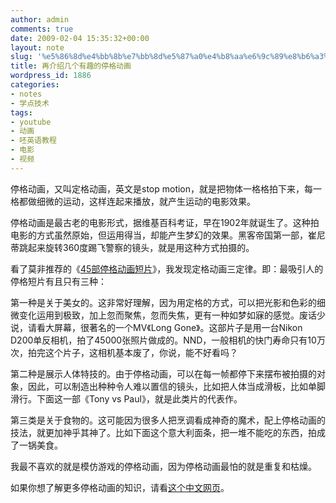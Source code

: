 ```yaml
---
author: admin
comments: true
date: 2009-02-04 15:35:32+00:00
layout: note
slug: '%e5%86%8d%e4%bb%8b%e7%bb%8d%e5%87%a0%e4%b8%aa%e6%9c%89%e8%b6%a3%e7%9a%84%e5%81%9c%e6%a0%bc%e5%8a%a8%e7%94%bb'
title: 再介绍几个有趣的停格动画
wordpress_id: 1886
categories:
- notes
- 学点技术
tags:
- youtube
- 动画
- 呸英语教程
- 电影
- 视频
---
```


停格动画，又叫定格动画，英文是stop motion，就是把物体一格格拍下来，每一格都做细微的运动，这样连起来播放，就产生运动的电影效果。

停格动画是最古老的电影形式，据维基百科考证，早在1902年就诞生了。这种拍电影的方式虽然原始，但运用得当，却能产生梦幻的效果。黑客帝国第一部，崔尼蒂跳起来旋转360度踢飞警察的镜头，就是用这种方式拍摄的。

看了莫非推荐的《[45部停格动画短片](http://www.mtime.com/my/movietrailers/blog/1620361/)》，我发现定格动画三定律。即：最吸引人的停格短片有且只有三种：

第一种是关于美女的。这非常好理解，因为用定格的方式，可以把光影和色彩的细微变化运用到极致，加上忽而聚焦，忽而失焦，更有一种如梦如寐的感觉。废话少说，请看大屏幕，很著名的一个MV《Long Gone》。这部片子是用一台Nikon D200单反相机，拍了45000张照片做成的。NND，一般相机的快门寿命只有10万次，拍完这个片子，这相机基本废了，你说，能不好看吗？



第二种是展示人体特技的。由于停格动画，可以在每一帧都停下来摆布被拍摄的对象，因此，可以制造出种种令人难以置信的镜头，比如把人体当成滑板，比如单脚滑行。下面这一部《Tony vs Paul》，就是此类片的代表作。



第三类是关于食物的。这可能因为很多人把烹调看成神奇的魔术，配上停格动画的技法，就更加神乎其神了。比如下面这个意大利面条，把一堆不能吃的东西，拍成了一锅美食。



我最不喜欢的就是模仿游戏的停格动画，因为停格动画最怕的就是重复和枯燥。

如果你想了解更多停格动画的知识，请看[这个中文网页](http://oooh.hcsh.tpc.edu.tw/stop_motion.htm)。


